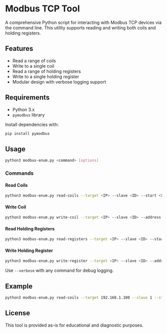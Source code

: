 # Modbus TCP Tool

A comprehensive Python script for interacting with Modbus TCP devices via the command line. This utility supports reading and writing both coils and holding registers.

## Features

- Read a range of coils
- Write to a single coil
- Read a range of holding registers
- Write to a single holding register
- Modular design with verbose logging support

## Requirements

- Python 3.x
- `pymodbus` library

Install dependencies with:

```bash
pip install pymodbus
```

## Usage

```bash
python3 modbus-enum.py <command> [options]
```

### Commands

#### Read Coils

```bash
python3 modbus-enum.py read-coils --target <IP> --slave <ID> --start <START> --end <END>
```

#### Write Coil

```bash
python3 modbus-enum.py write-coil --target <IP> --slave <ID> --address <ADDR> --value <0|1>
```

#### Read Holding Registers

```bash
python3 modbus-enum.py read-registers --target <IP> --slave <ID> --start <START> --end <END>
```

#### Write Holding Register

```bash
python3 modbus-enum.py write-register --target <IP> --slave <ID> --address <ADDR> --value <INT>
```

Use `--verbose` with any command for debug logging.

## Example

```bash
python3 modbus-enum.py read-coils --target 192.168.1.100 --slave 1 --start 0 --end 10 --verbose
```

## License

This tool is provided as-is for educational and diagnostic purposes.
